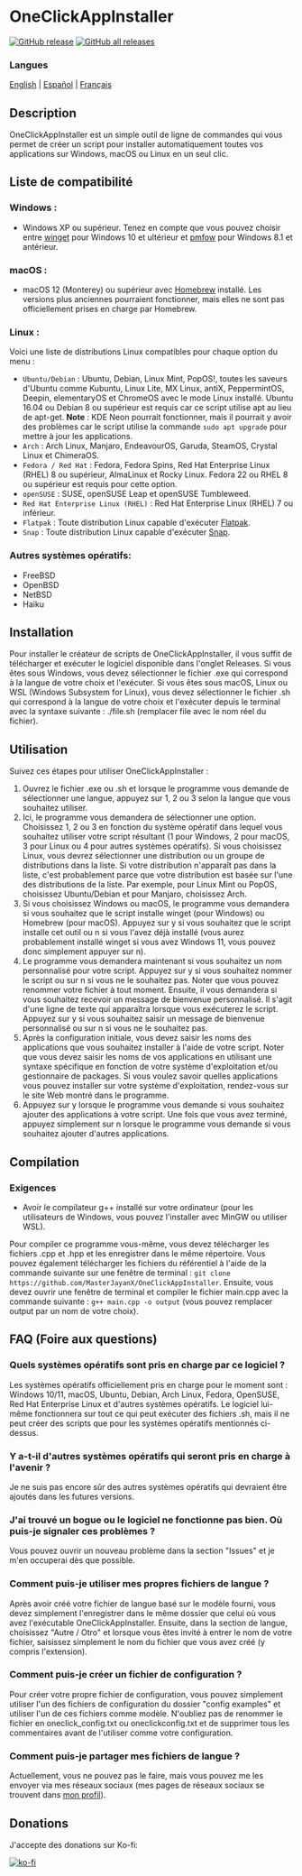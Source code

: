 # OneClickAppInstaller
[![GitHub release](https://img.shields.io/github/v/release/MasterJayanX/OneClickAppInstaller.svg)](https://github.com/MasterJayanX/OneClickAppInstaller/releases) [![GitHub all releases](https://img.shields.io/github/downloads/MasterJayanX/OneClickAppInstaller/total)](https://github.com/MasterJayanX/OneClickAppInstaller/releases)
### Langues
[English](https://github.com/MasterJayanX/OneClickAppInstaller/blob/main/README.md) | [Español](https://github.com/MasterJayanX/OneClickAppInstaller/blob/main/README_ES.md) | [Français](https://github.com/MasterJayanX/OneClickAppInstaller/blob/main/README_FR.md)
## Description
OneClickAppInstaller est un simple outil de ligne de commandes qui vous permet de créer un script pour installer automatiquement toutes vos applications sur Windows, macOS ou Linux en un seul clic.
## Liste de compatibilité
### Windows :

- Windows XP ou supérieur. Tenez en compte que vous pouvez choisir entre [winget](https://github.com/microsoft/winget-cli "winget") pour Windows 10 et ultérieur et [pmfow](https://github.com/MasterJayanX/pmfow) pour Windows 8.1 et antérieur.

### macOS :

- macOS 12 (Monterey) ou supérieur avec [Homebrew](https://github.com/Homebrew/brew) installé. Les versions plus anciennes pourraient fonctionner, mais elles ne sont pas officiellement prises en charge par Homebrew.

### Linux :
Voici une liste de distributions Linux compatibles pour chaque option du menu :

- `Ubuntu/Debian` : Ubuntu, Debian, Linux Mint, PopOS!, toutes les saveurs d'Ubuntu comme Kubuntu, Linux Lite, MX Linux, antiX, PeppermintOS, Deepin, elementaryOS et ChromeOS avec le mode Linux installé. Ubuntu 16.04 ou Debian 8 ou supérieur est requis car ce script utilise apt au lieu de apt-get. **Note** : KDE Neon pourrait fonctionner, mais il pourrait y avoir des problèmes car le script utilise la commande `sudo apt upgrade` pour mettre à jour les applications.
- `Arch` : Arch Linux, Manjaro, EndeavourOS, Garuda, SteamOS, Crystal Linux et ChimeraOS.
- `Fedora / Red Hat` : Fedora, Fedora Spins, Red Hat Enterprise Linux (RHEL) 8 ou supérieur, AlmaLinux et Rocky Linux. Fedora 22 ou RHEL 8 ou supérieur est requis pour cette option.
- `openSUSE` : SUSE, openSUSE Leap et openSUSE Tumbleweed.
- `Red Hat Enterprise Linux (RHEL)` : Red Hat Enterprise Linux (RHEL) 7 ou inférieur.
- `Flatpak` : Toute distribution Linux capable d'exécuter [Flatpak](https://flatpak.org).
- `Snap` : Toute distribution Linux capable d'exécuter [Snap](https://snapcraft.io).

### Autres systèmes opératifs:

- FreeBSD
- OpenBSD
- NetBSD
- Haiku

## Installation
Pour installer le créateur de scripts de OneClickAppInstaller, il vous suffit de télécharger et exécuter le logiciel disponible dans l'onglet Releases. Si vous êtes sous Windows, vous devez sélectionner le fichier .exe qui correspond à la langue de votre choix et l'exécuter. 
Si vous êtes sous macOS, Linux ou WSL (Windows Subsystem for Linux), vous devez sélectionner le fichier .sh qui correspond à la langue de votre choix et l'exécuter depuis le terminal avec la syntaxe suivante : ./file.sh 
(remplacer file avec le nom réel du fichier).

## Utilisation
Suivez ces étapes pour utiliser OneClickAppInstaller :
1. Ouvrez le fichier .exe ou .sh et lorsque le programme vous demande de sélectionner une langue, appuyez sur 1, 2 ou 3 selon la langue que vous souhaitez utiliser.
2. Ici, le programme vous demandera de sélectionner une option. Choisissez 1, 2 ou 3 en fonction du système opératif dans lequel vous souhaitez utiliser votre script résultant (1 pour Windows, 2 pour macOS, 3 pour Linux ou 4 pour autres systèmes opératifs). Si vous choisissez Linux, vous devrez sélectionner une distribution ou un groupe de distributions dans la liste. Si votre distribution n'apparaît pas dans la liste, c'est probablement parce que votre distribution est basée sur l'une des distributions de la liste. Par exemple, pour Linux Mint ou PopOS, choisissez Ubuntu/Debian et pour Manjaro, choisissez Arch.
3. Si vous choisissez Windows ou macOS, le programme vous demandera si vous souhaitez que le script installe winget (pour Windows) ou Homebrew (pour macOS). Appuyez sur y si vous souhaitez que le script installe cet outil ou n si vous l'avez déjà installé (vous aurez probablement installé winget si vous avez Windows 11, vous pouvez donc simplement appuyer sur n).
4. Le programme vous demandera maintenant si vous souhaitez un nom personnalisé pour votre script. Appuyez sur y si vous souhaitez nommer le script ou sur n si vous ne le souhaitez pas. Noter que vous pouvez renommer votre fichier à tout moment. Ensuite, il vous demandera si vous souhaitez recevoir un message de bienvenue personnalisé. Il s'agit d'une ligne de texte qui apparaîtra lorsque vous exécuterez le script. Appuyez sur y si vous souhaitez saisir un message de bienvenue personnalisé ou sur n si vous ne le souhaitez pas.
5. Après la configuration initiale, vous devez saisir les noms des applications que vous souhaitez installer à l'aide de votre script. Noter que vous devez saisir les noms de vos applications en utilisant une syntaxe spécifique en fonction de votre système d'exploitation et/ou gestionnaire de packages. Si vous voulez savoir quelles applications vous pouvez installer sur votre système d'exploitation, rendez-vous sur le site Web montré dans le programme.
6. Appuyez sur y lorsque le programme vous demande si vous souhaitez ajouter des applications à votre script. Une fois que vous avez terminé, appuyez simplement sur n lorsque le programme vous demande si vous souhaitez ajouter d'autres applications.

## Compilation
### Exigences
- Avoir le compilateur g++ installé sur votre ordinateur (pour les utilisateurs de Windows, vous pouvez l'installer avec MinGW ou utiliser WSL).

Pour compiler ce programme vous-même, vous devez télécharger les fichiers .cpp et .hpp et les enregistrer dans le même répertoire. Vous pouvez également télécharger les fichiers du référentiel à l'aide de la commande suivante sur une fenêtre de terminal : `git clone https://github.com/MasterJayanX/OneClickAppInstaller`.
Ensuite, vous devez ouvrir une fenêtre de terminal et compiler le fichier main.cpp avec la commande suivante : `g++ main.cpp -o output` (vous pouvez remplacer output par un nom de votre choix).

## FAQ (Foire aux questions)
### Quels systèmes opératifs sont pris en charge par ce logiciel ?
Les systèmes opératifs officiellement pris en charge pour le moment sont : Windows 10/11, macOS, Ubuntu, Debian, Arch Linux, Fedora, OpenSUSE, Red Hat Enterprise Linux et d'autres systèmes opératifs. Le logiciel lui-même fonctionnera sur tout ce qui peut exécuter des fichiers .sh, mais il ne peut créer des scripts que pour les systèmes opératifs mentionnés ci-dessus.
### Y a-t-il d'autres systèmes opératifs qui seront pris en charge à l'avenir ?
Je ne suis pas encore sûr des autres systèmes opératifs qui devraient être ajoutés dans les futures versions.
### J'ai trouvé un bogue ou le logiciel ne fonctionne pas bien. Où puis-je signaler ces problèmes ?
Vous pouvez ouvrir un nouveau problème dans la section "Issues" et je m'en occuperai dès que possible.
### Comment puis-je utiliser mes propres fichiers de langue ?
Après avoir créé votre fichier de langue basé sur le modèle fourni, vous devez simplement l'enregistrer dans le même dossier que celui où vous avez l'exécutable OneClickAppInstaller. Ensuite, dans la section de langue, choisissez "Autre / Otro" et lorsque vous êtes invité à entrer le nom de votre fichier, saisissez simplement le nom du fichier que vous avez créé (y compris l'extension).
### Comment puis-je créer un fichier de configuration ?
Pour créer votre propre fichier de configuration, vous pouvez simplement utiliser l'un des fichiers de configuration du dossier "config examples" et utiliser l'un de ces fichiers comme modèle. N'oubliez pas de renommer le fichier en oneclick_config.txt ou oneclickconfig.txt et de supprimer tous les commentaires avant de l'utiliser comme votre configuration.
### Comment puis-je partager mes fichiers de langue ?
Actuellement, vous ne pouvez pas le faire, mais vous pouvez me les envoyer via mes réseaux sociaux (mes pages de réseaux sociaux se trouvent dans [mon profil](https://github.com/MasterJayanX)).
## Donations
J'accepte des donations sur Ko-fi:

[![ko-fi](https://ko-fi.com/img/githubbutton_sm.svg)](https://ko-fi.com/D1D37FMC3)
